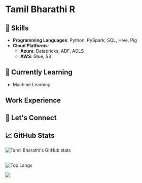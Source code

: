 # Tamil Bharathi R

## 🔧 Skills
- **Programming Languages**: Python, PySpark, SQL, Hive, Pig
- **Cloud Platforms**: 
  - **Azure**: Databricks, ADF, ADLS
  - **AWS**: Glue, S3

## 🌱 Currently Learning
- Machine Learning

## Work Experience 

## 💬 Let's Connect

## 📈 GitHub Stats
![Tamil Bharathi's GitHub stats](https://github-readme-stats.vercel.app/api?username=TamilBharathiR&show_icons=true&theme=radical)<br>
<br>

![Top Langs](https://github-readme-stats.vercel.app/api/top-langs/?username=TamilBharathiR&layout=compact)

![](https://komarev.com/ghpvc/?username=TamilBharathiR&color=red)

